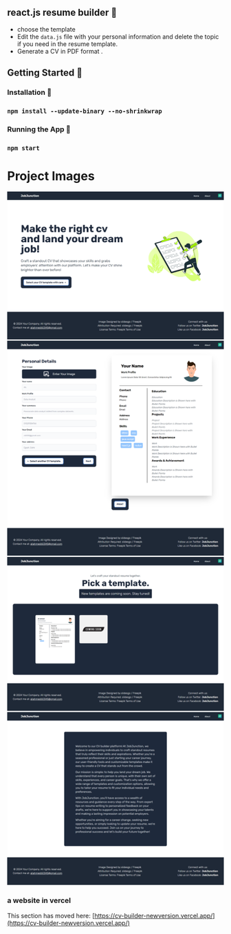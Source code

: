 ## react.js resume builder 🌟

- choose the template 
- Edit the `data.js` file with your personal information and delete the topic if you need in the resume template.
- Generate a CV in PDF format .

## Getting Started 🚀

### Installation 🔧

### `npm install --update-binary --no-shrinkwrap`

### Running the App 🏃

### `npm start`

# Project Images

![alt text](https://github.com/aliahmed200/cv-builder/blob/new-version/src/Assets/1.png?raw=true)
![alt text](https://github.com/aliahmed200/cv-builder/blob/new-version/src/Assets/4.png?raw=true)
![alt text](https://github.com/aliahmed200/cv-builder/blob/new-version/src/Assets/3.png?raw=true)
![alt text](https://github.com/aliahmed200/cv-builder/blob/new-version/src/Assets/2.png?raw=true)


### a website in vercel

This section has moved here: [https://cv-builder-newversion.vercel.app/](https://cv-builder-newversion.vercel.app/)

